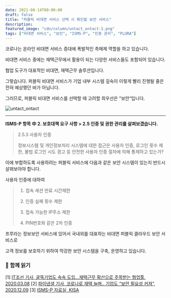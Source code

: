 ```yaml
---
date: 2021-08-14T00:00:00
draft: false
title: "퍼블릭 비대면 서비스 선택 시 확인할 보안 서비스"
description: 
featured_image: "cdn/column/untact_ontact-1.png"
tags: ["비대면 서비스", "보안", "ISMS-P", "인증 관리", "PLURA"]
---
```


코로나는 온라인 비대면 서비스 증대에 폭발적인 촉매제 역할을 하고 있습니다.

비대면 서비스 중에는 재택근무에서 활용이 되는 다양한 서비스들도 포함되어 있습니다.

협업 도구가 대표적인 비대면, 재택근무 솔루션입니다.

그렇습니다. 퍼블릭 비대면 서비스가 기업 내부 시스템 깊숙이 이렇게 빨리 진행될 줄은 전혀 예상했던 바가 아닙니다.

그러므로, 퍼블릭 비대면 서비스를 선택할 때 고려할 최우선은 “보안“입니다.

![untact_ontact](https://blog.plura.io/cdn/column/untact_ontact-1.png)
<!--more-->
--- 

**ISMS-P  항목 中 2. 보호대책 요구 사항 > 2.5 인증 및 권한 관리를 살펴보겠습니다.**
> 2.5.3 사용자 인증
>
> 정보시스템 및 개인정보처리 시스템에 대한 접근은 사용자 인증, 로그인 횟수 제한, 불법 로그인 시도 경고 등 안전한 사용자 인증 절차에 의해 통제하고 있는가?

이에 부합하도록 사용하려는 퍼블릭 서비스에 다음과 같은 보안 시스템이 있는지 반드시 살펴보아야 합니다.

사용자 인증에 대하여
> 1) 접속 세션 만료 시간제한
> 
> 2) 인증 실패 횟수 제한
> 
> 3)  접속 가능한 IP주소 제한
> 
> 4) PIN번호와 같은 2차 인증

프루라는 정보보안 서비스에 있어서 국내외를 대표하는 비대면 퍼블릭 클라우드 보안 서비스로

고객 정보를 보호하기 위하여 막강한 보안 시스템을 구축, 운영하고 있습니다.

### 📖 **함께 읽기**

[1] [IT조선 기사, 굴뚝기업도 속속 도입…재택근무 확산으로 주목받는 협업툴, 2020.03.08](https://bit.ly/2L1h75F)
[2] [파이낸셜 기사, 코로나로 재택 늘며.. 기업도 “보안 필요성 커져”, 2020.12.09](https://bit.ly/3a4C3TI)
[3] [ISMS-P 자료실, KISA](https://isms.kisa.or.kr/main/ispims/notice/)
